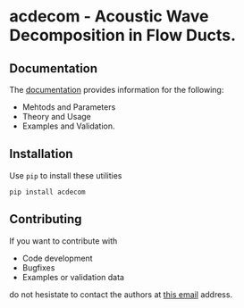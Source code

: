 acdecom - Acoustic Wave Decomposition in Flow Ducts.
===================================================


Documentation
-------------

The [documentation](www.documentation.de) provides information for the following:

- Mehtods and Parameters
- Theory and Usage
- Examples and Validation.

Installation
------------

Use ``pip`` to install these utilities

    pip install acdecom


Contributing
------------

If you want to contribute with
- Code development
- Bugfixes
- Examples or validation data

do not hesistate to contact the authors at [this email](mailto:ssack@kth.se) address.  
